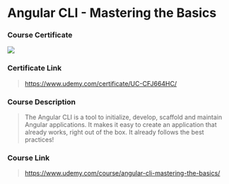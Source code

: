 # Angular CLI - Mastering the Basics

### Course Certificate
![](https://udemy-certificate.s3.amazonaws.com/image/UC-CFJ664HC.jpg?l=null)

### Certificate Link
> https://www.udemy.com/certificate/UC-CFJ664HC/

### Course Description
> The Angular CLI is a tool to initialize, develop, scaffold and maintain Angular applications. It makes it easy to create an application that already works, right out of the box. It already follows the best practices!

### Course Link
> https://www.udemy.com/course/angular-cli-mastering-the-basics/
